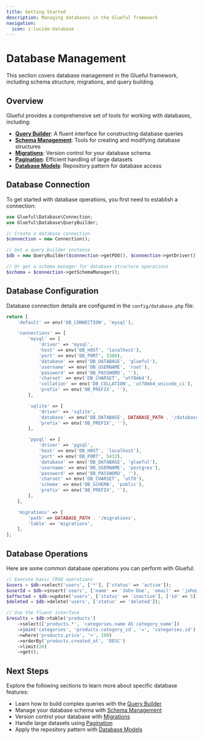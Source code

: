 ```yaml
---
title: Getting Started
description: Managing databases in the Glueful framework
navigation:
  icon: i-lucide-database
---
```


# Database Management

This section covers database management in the Glueful framework, including schema structure, migrations, and query building.

## Overview

Glueful provides a comprehensive set of tools for working with databases, including:

- **[Query Builder](./query-builder)**: A fluent interface for constructing database queries
- **[Schema Management](./schema)**: Tools for creating and modifying database structures
- **[Migrations](./migrations)**: Version control for your database schema
- **[Pagination](./pagination)**: Efficient handling of large datasets
- **[Database Models](./database-models)**: Repository pattern for database access

## Database Connection

To get started with database operations, you first need to establish a connection:

```php
use Glueful\Database\Connection;
use Glueful\Database\QueryBuilder;

// Create a database connection
$connection = new Connection();

// Get a query builder instance
$db = new QueryBuilder($connection->getPDO(), $connection->getDriver());

// Or get a schema manager for database structure operations
$schema = $connection->getSchemaManager();
```

## Database Configuration

Database connection details are configured in the `config/database.php` file:

```php
return [
    'default' => env('DB_CONNECTION', 'mysql'),

    'connections' => [
        'mysql' => [
            'driver' => 'mysql',
            'host' => env('DB_HOST', 'localhost'),
            'port' => env('DB_PORT', 3306),
            'database' => env('DB_DATABASE', 'glueful'),
            'username' => env('DB_USERNAME', 'root'),
            'password' => env('DB_PASSWORD', ''),
            'charset' => env('DB_CHARSET', 'utf8mb4'),
            'collation' => env('DB_COLLATION', 'utf8mb4_unicode_ci'),
            'prefix' => env('DB_PREFIX', ''),
        ],

        'sqlite' => [
            'driver' => 'sqlite',
            'database' => env('DB_DATABASE', DATABASE_PATH . '/database.sqlite'),
            'prefix' => env('DB_PREFIX', ''),
        ],

        'pgsql' => [
            'driver' => 'pgsql',
            'host' => env('DB_HOST', 'localhost'),
            'port' => env('DB_PORT', 5432),
            'database' => env('DB_DATABASE', 'glueful'),
            'username' => env('DB_USERNAME', 'postgres'),
            'password' => env('DB_PASSWORD', ''),
            'charset' => env('DB_CHARSET', 'utf8'),
            'schema' => env('DB_SCHEMA', 'public'),
            'prefix' => env('DB_PREFIX', ''),
        ],
    ],

    'migrations' => [
        'path' => DATABASE_PATH . '/migrations',
        'table' => 'migrations',
    ],
];
```

## Database Operations

Here are some common database operations you can perform with Glueful:

```php
// Execute basic CRUD operations
$users = $db->select('users', ['*'], ['status' => 'active']);
$userId = $db->insert('users', ['name' => 'John Doe', 'email' => 'john@example.com']);
$affected = $db->update('users', ['status' => 'inactive'], ['id' => 5]);
$deleted = $db->delete('users', ['status' => 'deleted']);

// Use the fluent interface
$results = $db->table('products')
    ->select(['products.*', 'categories.name AS category_name'])
    ->join('categories', 'products.category_id', '=', 'categories.id')
    ->where('products.price', '>', 100)
    ->orderBy('products.created_at', 'DESC')
    ->limit(20)
    ->get();
```

## Next Steps

Explore the following sections to learn more about specific database features:

- Learn how to build complex queries with the [Query Builder](./query-builder)
- Manage your database schema with [Schema Management](./schema)
- Version control your database with [Migrations](./migrations)
- Handle large datasets using [Pagination](./pagination)
- Apply the repository pattern with [Database Models](./database-models)

